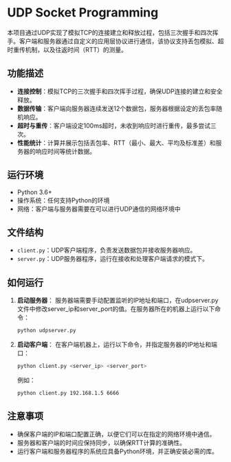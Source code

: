 # UDP Socket Programming

本项目通过UDP实现了模拟TCP的连接建立和释放过程，包括三次握手和四次挥手。客户端和服务器通过自定义的应用层协议进行通信，该协议支持丢包模拟、超时重传机制，以及往返时间（RTT）的测量。

## 功能描述

*   **连接控制**：模拟TCP的三次握手和四次挥手过程，确保UDP连接的建立和安全释放。
*   **数据传输**：客户端向服务器连续发送12个数据包，服务器根据设定的丢包率随机响应。
*   **超时与重传**：客户端设定100ms超时，未收到响应时进行重传，最多尝试三次。
*   **性能统计**：计算并展示包括丢包率、RTT（最小、最大、平均及标准差）和服务器的响应时间等统计数据。

## 运行环境

*   Python 3.6+
*   操作系统：任何支持Python的环境
*   网络：客户端与服务器需要在可以进行UDP通信的网络环境中

## 文件结构

*   `client.py`：UDP客户端程序，负责发送数据包并接收服务器响应。
*   `server.py`：UDP服务器程序，运行在接收和处理客户端请求的模式下。

## 如何运行

1.  **启动服务器**： 服务器端需要手动配置监听的IP地址和端口，在udpserver.py文件中修改server\_ip和server\_port的值。在服务器所在的机器上运行以下命令：
    ```bash
    python udpserver.py
    ```

2.  **启动客户端**：
    在客户端机器上，运行以下命令，并指定服务器的IP地址和端口：
    ```bash
    python client.py <server_ip> <server_port>
    ```
    例如：
    ```bash
    python client.py 192.168.1.5 6666
    ```

## 注意事项

*   确保客户端的IP和端口配置正确，以便它们可以在指定的网络环境中通信。
*   服务器和客户端的时间应保持同步，以确保RTT计算的准确性。
*   运行客户端和服务器程序的系统应具备Python环境，并正确安装必需的库。

